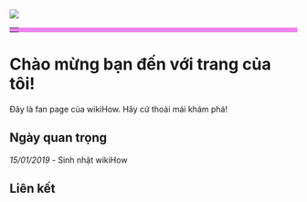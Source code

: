 <!DOCTYPE html>
<html>
<head>
<title>Pham Ngoc Anh Quoc</title>
</head>
<body>
<img src="https://toanthaydinh.com/wp-content/uploads/2020/04/anh-bia-anime-cap-doi-8.png">
<table bgcolor="violet" width="100%" >
<tr><td>
</td></tr>
<table>
<h1>Chào mừng bạn đến với trang của tôi!</h1>
<p>Đây là fan page của wikiHow. Hãy cứ thoải mái khám phá!</p>
<h2>Ngày quan trọng</h2>
<p><i>15/01/2019</i> - Sinh nhật wikiHow</p>
<h2>Liên kết</h2>
</body>
</html>

